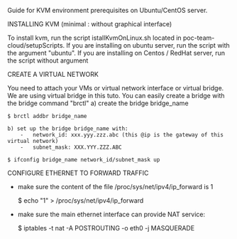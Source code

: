 Guide for KVM environment prerequisites on Ubuntu/CentOS server.
 
 INSTALLING KVM (minimal : without graphical interface)
 
To install kvm, run the script istallKvmOnLinux.sh located in poc-team-cloud/setupScripts.
If you are installing on ubuntu server, run the script with the argument "ubuntu".
If you are installing on Centos / RedHat server, run the script without argument
 
CREATE A VIRTUAL NETWORK
 
You need to attach your VMs or virtual network interface or virtual bridge. We are using virtual bridge in this tuto. You can easily create a bridge with the bridge command "brctl" 
	a) create the bridge bridge_name
 
	$ brctl addbr bridge_name
 
	b) set up the bridge bridge_name with:
		-	network_id: xxx.yyy.zzz.abc (this @ip is the gateway of this virtual network)
		-	subnet_mask: XXX.YYY.ZZZ.ABC
 
	$ ifconfig bridge_name network_id/subnet_mask up
 
CONFIGURE ETHERNET TO FORWARD TRAFFIC
 
- make sure the content of the file /proc/sys/net/ipv4/ip_forward is 1
 
	 $ echo "1" > /proc/sys/net/ipv4/ip_forward
 
 
- make sure the main ethernet interface can provide NAT service:
 
	$  iptables -t nat -A POSTROUTING -o eth0 -j MASQUERADE
